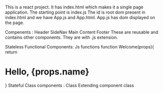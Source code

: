 This is  a react project. It has index.html which makes it a single page application.
The starting point is index.js
The id is root dom present in index.html and  we have App.js and App.html.
App.js has dom displayed on the page.

Compenents :
Header
SideNav
Main Content
Footer
These are reusable and contains other components.
They are with .js extension.

Stateless Functional Components:
Js functions
function Welcome(props){
return <h1> Hello, {props.name}</h1>
}
Stateful Class components :
Class Extending component class
